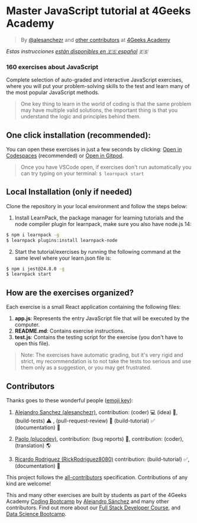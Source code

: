 <!-- hide -->
# Master JavaScript tutorial at 4Geeks Academy

> By [@alesanchezr](https://twitter.com/alesanchezr) and [other contributors](https://github.com/4GeeksAcademy/master-javascript-programming-exercises/graphs/contributors) at [4Geeks Academy](https://4geeksacademy.co/)

*Estas instrucciones [están disponibles en 🇪🇸 español](https://github.com/4GeeksAcademy/master-javascript-programming-exercises/blob/main/README.es.md) :es:*
<!-- endhide -->

### 160 exercises about JavaScript

Complete selection of auto-graded and interactive JavaScript exercises, where you will put your problem-solving skills to the test and learn many of the most popular JavaScript methods. 

> One key thing to learn in the world of coding is that the same problem may have multiple valid solutions, the important thing is that you understand the logic and principles behind them.

<!-- hide -->

## One click installation (recommended):

You can open these exercises in just a few seconds by clicking: [Open in Codespaces](https://codespaces.new/?repo=4GeeksAcademy/master-javascript-programming-exercises) (recommended) or [Open in Gitpod](https://gitpod.io#https://github.com/4GeeksAcademy/master-javascript-programming-exercises).

> Once you have VSCode open, if exercises don't run automatically you can try typing on your terminal: `$ learnpack start`

## Local Installation (only if needed)

Clone the repository in your local environment and follow the steps below:

1. Install LearnPack, the package manager for learning tutorials and the node compiler plugin for learnpack, make sure you also have node.js 14:

```bash
$ npm i learnpack -g
$ learnpack plugins:install learnpack-node
```

2. Start the tutorial/exercises by running the following command at the same level where your learn.json file is:

```bash
$ npm i jest@24.8.0 -g
$ learnpack start
```
<!-- endhide -->

## How are the exercises organized?

Each exercise is a small React application containing the following files:

1. **app.js**: Represents the entry JavaScript file that will be executed by the computer.
2. **README.md**: Contains exercise instructions.
3. **test.js**: Contains the testing script for the exercise (you don't have to open this file).

> Note: The exercises have automatic grading, but it's very rigid and strict, my recommendation is to not take the tests too serious and use them only as a suggestion, or you may get frustrated.

## Contributors

Thanks goes to these wonderful people ([emoji key](https://github.com/kentcdodds/all-contributors#emoji-key)):

1. [Alejandro Sanchez (alesanchezr)](https://github.com/alesanchezr), contribution: (coder) 💻  (idea) 🤔, (build-tests) ⚠️ , (pull-request-review) 👀 (build-tutorial) ✅ (documentation) 📖

2. [Paolo (plucodev)](https://github.com/plucodev), contribution: (bug reports) 🐛, contribution: (coder), (translation) 🌎

3. [Ricardo Rodriguez (RickRodriguez8080)](https://github.com/RickRodriguez8080) contribution: (build-tutorial)  ✅, (documentation) 📖

This project follows the [all-contributors](https://github.com/kentcdodds/all-contributors) specification. Contributions of any kind are welcome!

This and many other exercises are built by students as part of the 4Geeks Academy [Coding Bootcamp](https://4geeksacademy.com/us/coding-bootcamp) by [Alejandro Sánchez](https://twitter.com/alesanchezr) and many other contributors. Find out more about our [Full Stack Developer Course](https://4geeksacademy.com/us/coding-bootcamps/part-time-full-stack-developer), and  [Data Science Bootcamp](https://4geeksacademy.com/us/coding-bootcamps/datascience-machine-learning).
